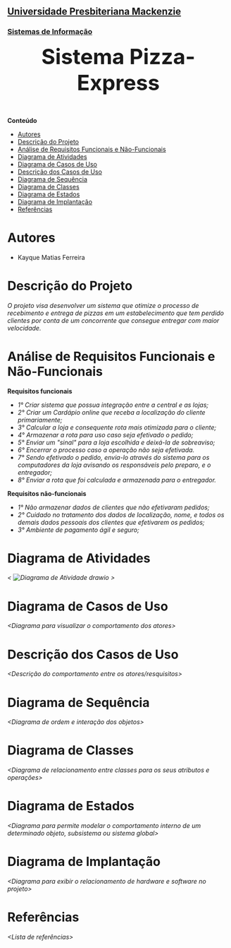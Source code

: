 <h2><a href= "https://www.mackenzie.br">Universidade Presbiteriana Mackenzie</a></h2>
<h3><a href= "https://www.mackenzie.br/graduacao/sao-paulo-higienopolis/sistemas-de-informacao">Sistemas de Informação</a></h3>


<font size="+12"><center>
**Sistema Pizza-Express**
</center></font>

**Conteúdo**

- [Autores](#autores)
- [Descrição do Projeto](#descrição-do-projeto)
- [Análise de Requisitos Funcionais e Não-Funcionais](#análise-de-requisitos-funcionais-e-não-funcionais)
- [Diagrama de Atividades](#diagrama-de-atividades)
- [Diagrama de Casos de Uso](#diagrama-de-casos-de-uso)
- [Descrição dos Casos de Uso](#descrição-dos-casos-de-uso)
- [Diagrama de Sequência](#diagrama-de-sequência)
- [Diagrama de Classes](#diagrama-de-classes)
- [Diagrama de Estados](#diagrama-de-estados)
- [Diagrama de Implantação](#diagrama-de-implantação)
- [Referências](#referências)


# Autores

* Kayque Matias Ferreira



# Descrição do Projeto

*O projeto visa desenvolver um sistema que otimize o processo de recebimento e entrega de pizzas em um estabelecimento que tem perdido clientes por conta de um concorrente que consegue entregar com maior velocidade.*

# Análise de Requisitos Funcionais e Não-Funcionais


**Requisitos funcionais**
- *1° Criar sistema que possua integração entre a central e as lojas;*
- *2° Criar um Cardápio online que receba a localização do cliente primariamente;*
- *3° Calcular a loja e consequente rota mais otimizada para o cliente;*
- *4° Armazenar a rota para uso caso seja efetivado o pedido;*
- *5° Enviar um "sinal" para a loja escolhida e deixá-la de sobreaviso;*
- *6° Encerrar o processo caso a operação não seja efetivada.*
- *7° Sendo efetivado o pedido, envia-lo através do sistema para os computadores da loja avisando os responsáveis pelo preparo, e o entregador;*
- *8° Enviar a rota que foi calculada e armazenada para o entregador.*

**Requisitos não-funcionais**
- *1° Não armazenar dados de clientes que não efetivaram pedidos;*
- *2° Cuidado no tratamento dos dados de localização, nome, e todos os demais dados pessoais dos clientes que efetivarem os pedidos;*
- *3° Ambiente de pagamento ágil e seguro;*

# Diagrama de Atividades

*&lt;
![Diagrama de Atividade drawio](https://github.com/user-attachments/assets/68f48b1e-4646-4c46-a5bc-e4ab8611d512)
&gt;*

# Diagrama de Casos de Uso

*&lt;Diagrama para visualizar o comportamento dos atores&gt;*

# Descrição dos Casos de Uso

*&lt;Descrição do comportamento entre os atores/resquisitos&gt;*

# Diagrama de Sequência

*&lt;Diagrama de ordem e interação dos objetos&gt;*

# Diagrama de Classes

*&lt;Diagrama de relacionamento entre classes para os seus atributos e operações&gt;*

# Diagrama de Estados

*&lt;Diagrama para permite modelar o comportamento interno de um determinado objeto, subsistema ou sistema global&gt;*

# Diagrama de Implantação

*&lt;Diagrama para exibir o relacionamento de hardware e software no projeto&gt;*

# Referências

*&lt;Lista de referências&gt;*
